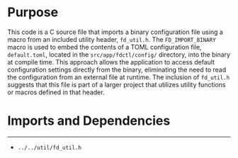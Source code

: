 # Purpose
This code is a C source file that imports a binary configuration file using a macro from an included utility header, `fd_util.h`. The `FD_IMPORT_BINARY` macro is used to embed the contents of a TOML configuration file, `default.toml`, located in the `src/app/fdctl/config/` directory, into the binary at compile time. This approach allows the application to access default configuration settings directly from the binary, eliminating the need to read the configuration from an external file at runtime. The inclusion of `fd_util.h` suggests that this file is part of a larger project that utilizes utility functions or macros defined in that header.
# Imports and Dependencies

---
- `../../util/fd_util.h`


